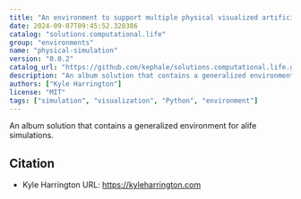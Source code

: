 ```yaml
---
title: "An environment to support multiple physical visualized artificial life simulations"
date: 2024-09-07T09:45:52.320386
catalog: "solutions.computational.life"
group: "environments"
name: "physical-simulation"
version: "0.0.2"
catalog_url: "https://github.com/kephale/solutions.computational.life.git"
description: "An album solution that contains a generalized environment for alife simulations."
authors: ["Kyle Harrington"]
license: "MIT"
tags: ["simulation", "visualization", "Python", "environment"]
---
```


An album solution that contains a generalized environment for alife simulations.

## Citation

- Kyle Harrington
  URL: https://kyleharrington.com

